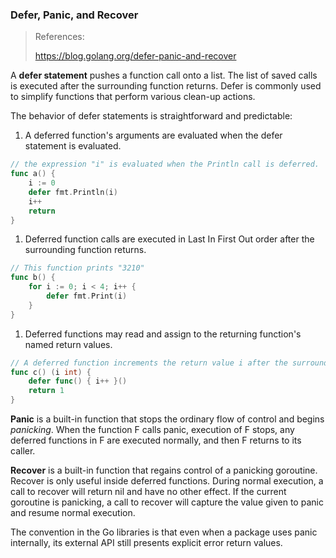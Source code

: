 ### Defer, Panic, and Recover

> References:
>
> https://blog.golang.org/defer-panic-and-recover



A **defer statement** pushes a function call onto a list. The list of saved calls is executed after the surrounding function returns. Defer is commonly used to simplify functions that perform various clean-up actions.

The behavior of defer statements is straightforward and predictable:

1. A deferred function's arguments are evaluated when the defer statement is evaluated.

```go
// the expression "i" is evaluated when the Println call is deferred.
func a() {
    i := 0
    defer fmt.Println(i)
    i++
    return
}
```

1. Deferred function calls are executed in Last In First Out order after the surrounding function returns.

```go
// This function prints "3210"
func b() {
    for i := 0; i < 4; i++ {
        defer fmt.Print(i)
    }
}
```

1. Deferred functions may read and assign to the returning function's named return values.

```go
// A deferred function increments the return value i after the surrounding function returns
func c() (i int) {
    defer func() { i++ }()
    return 1
}
```

**Panic** is a built-in function that stops the ordinary flow of control and begins *panicking*. When the function F calls panic, execution of F stops, any deferred functions in F are executed normally, and then F returns to its caller.

**Recover** is a built-in function that regains control of a panicking goroutine. Recover is only useful inside deferred functions. During normal execution, a call to recover will return nil and have no other effect. If the current goroutine is panicking, a call to recover will capture the value given to panic and resume normal execution.

The convention in the Go libraries is that even when a package uses panic internally, its external API still presents explicit error return values.